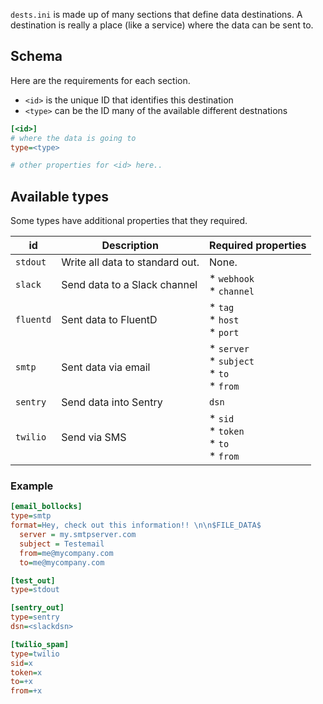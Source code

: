 `dests.ini` is made up of many sections that define data destinations. A destination is really a place (like a service) where the data can be sent to.

## Schema

Here are the requirements for each section.

* `<id>` is the unique ID that identifies this destination
* `<type>` can be the ID many of the available different destnations

```ini
[<id>]
# where the data is going to
type=<type>

# other properties for <id> here..
```

## Available types

Some types have additional properties that they required.

| id       | Description                     | Required properties                                        |
|----------|---------------------------------|------------------------------------------------------------|
| `stdout`   | Write all data to standard out. | None.                                                      |
| `slack`    | Send data to a Slack channel    | * `webhook` <br> * `channel` <br>                          |
| `fluentd`  | Sent data to FluentD            | * `tag` <br> * `host` <br> * `port` <br>                   |
| `smtp`     | Sent data via email             | * `server` <br> * `subject` <br> * `to` <br> * `from` <br> |
| `sentry` | Send data into Sentry           | `dsn`                                                      |
| `twilio` | Send via SMS | * `sid` <br> * `token` <br> * `to` <br> * `from` |

### Example

```ini
[email_bollocks]
type=smtp
format=Hey, check out this information!! \n\n$FILE_DATA$
  server = my.smtpserver.com
  subject = Testemail
  from=me@mycompany.com
  to=me@mycompany.com

[test_out]
type=stdout

[sentry_out]
type=sentry
dsn=<slackdsn>

[twilio_spam]
type=twilio
sid=x
token=x
to=+x
from=+x
```